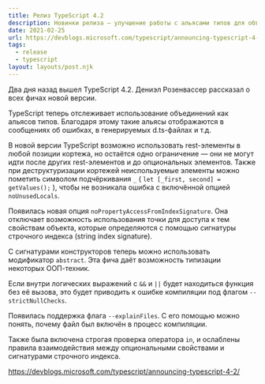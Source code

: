 ```yaml
---
title: Релиз TypeScript 4.2
description: Новинки релиза — улучшение работы с альясами типов для объединений, поддержка использования rest-элементов в любой позиции кортежа, добавлена опция noPropertyAccessFromIndexSignature н новый флаг explainFiles
date: 2021-02-25
url: https://devblogs.microsoft.com/typescript/announcing-typescript-4-2/
tags:
  - release
  - typescript
layout: layouts/post.njk
---
```

Два дня назад вышел TypeScript 4.2. Дениэл Розенвассер рассказал о всех фичах новой версии.

TypeScript теперь отслеживает использование объединений как альясов типов. Благодаря этому такие альясы отображаются в сообщениях об ошибках, в генерируемых d.ts-файлах и т.д.

В новой версии TypeScript возможно использовать rest-элементы в любой позиции кортежа, но остаётся одно ограничение — они не могут идти после других rest-элементов и до опциональных элементов. Также при деструктуризации кортежей неиспользуемые элементы можно пометить символом подчёркивания `_` ( `let [_first, second] = getValues();` ), чтобы не возникала ошибка с включённой опцией `noUnusedLocals`.

Появилась новая опция `noPropertyAccessFromIndexSignature`. Она отключает возможность использования точки для доступа к тем свойствам объекта, которые определяются с помощью сигнатуры строчного индекса (string index signature).

С сигнатурами конструкторов теперь можно использовать модификатор `abstract`. Эта фича даёт возможность типизации некоторых ООП-техник.

Если внутри логических выражений с `&&` и `||` будет находиться функция без её вызова, это будет приводить к ошибке компиляции под флагом `--strictNullChecks`.

Появилась поддержка флага `--explainFiles`. С его помощью можно понять, почему файл был включён в процесс компиляции.

Также была включена строгая проверка оператора `in`, и ослаблены правила взаимодействия между опциональными свойствами и сигнатурами строчного индекса.

https://devblogs.microsoft.com/typescript/announcing-typescript-4-2/
